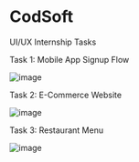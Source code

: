 # CodSoft
UI/UX Internship Tasks

Task 1: Mobile App Signup Flow

![image](https://github.com/tejassambhus17/CodSoft/assets/93511980/adf5ea74-4656-48bd-be83-97c0e28a570d)



Task 2: E-Commerce Website

![image](https://github.com/tejassambhus17/CodSoft/assets/93511980/67eac6a0-c485-4627-8bf9-c60fc86461ef)



Task 3: Restaurant Menu

![image](https://github.com/tejassambhus17/CodSoft/assets/93511980/2efc4693-23b2-4928-aabc-a2266cb7ab3b)
